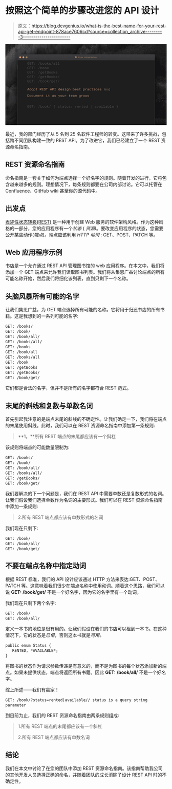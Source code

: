 # 按照这个简单的步骤改进您的 API 设计

> 原文：<https://blog.devgenius.io/what-is-the-best-name-for-your-rest-api-get-endpoint-878ace7606cd?source=collection_archive---------3----------------------->

![](img/c9ede27902322ccf8cd37fa9e4f82a6c.png)

最近，我的部门经历了从 5 名到 25 名软件工程师的转变。这带来了许多挑战，包括跨不同团队构建一致的 REST API。为了改进它，我们已经建立了一个 REST 资源命名指南。

## REST 资源命名指南

命名指南是一套关于如何为端点选择一个好名字的规则。随着开发的进行，它将包含越来越多的规则。理想情况下，每条规则都要在公司内部讨论。它可以托管在 Confluence、GitHub wiki 甚至你的源代码中。

## 出发点

[表述性状态转移(REST)](https://en.wikipedia.org/wiki/Representational_state_transfer) 是一种用于创建 Web 服务的软件架构风格。作为这种风格的一部分，您的应用程序有一个*状态* ( *资源)*。要改变应用程序的状态，您需要公开某些动作(*端点*)。端点应该利用 *HTTP 动词* : GET、POST、PATCH 等。

## Web 应用程序示例

书店是一个允许通过 REST API 管理图书馆的 web 应用程序。在本文中，我们将添加一个 GET 端点来允许我们读取图书列表。我们将从集思广益讨论端点的所有可能名称开始，然后我们将细化该列表，直到只剩下一个名称。

## 头脑风暴所有可能的名字

让我们集思广益，为 GET 端点选择所有可能的名称。它将用于归还书店的所有书籍。这是我想到的一系列可能的名字:

```
GET: /books/
GET: /book/
GET: /book/all/
GET: /books/all/
GET: /books
GET: /book/all
GET: /books/all
GET: /book
GET: /getBooks
GET: /getBooks/
GET: /book/get/
```

它们都是合法的名字，但并不是所有的名字都符合 REST 范式。

## 末尾的斜线和复数与单数名词

首先引起我注意的是端点末尾的斜线的不确定性。让我们确定一下，我们将在端点的末尾使用斜线。此时，我们可以在 REST 资源命名指南中添加第一条规则:

> **1。**所有 REST 端点的末尾都应该有一个斜杠

该规则将端点的可能数量限制为:

```
GET: /books/
GET: /book/
GET: /book/all/
GET: /books/all/
GET: /getBooks/
GET: /book/get/
```

我们要解决的下一个问题是，我们在 REST API 中需要单数还是复数形式的名词。让我们假设我们选择单数作为名词的主要形式。我们可以在 REST 资源命名指南中添加一条规则:

> 2.所有 REST 端点都应该有单数形式的名词

我们现在只剩下:

```
GET: /book/
GET: /book/all/
GET: /book/get/
```

## 不要在端点名称中指定动词

根据 REST 标准，我们的 API 设计应该通过 HTTP 方法来表达:GET、POST、PATCH 等。这意味着我们很少在端点名称中使用动词。顺着这个思路，我们可以说 **GET: /book/get/** 不是一个好名字，因为它的名字里有一个动词。

我们现在只剩下两个名字:

```
GET: /book/
GET: /book/all/
```

定义一本书的地位是很有用的。让我们假设在我们的书店可以租到一本书。在这种情况下，它的状态是*已借*，否则这本书就是*可用。*

```
public enum Status {
   RENTED, *AVAILABLE*;
}
```

将图书的状态作为请求参数传递是有意义的，而不是为图书的每个状态添加新的端点。如果未提供状态，端点将返回所有书籍。因此 **GET: /book/all/** 不是一个好名字。

综上所述——我们有赢家！

```
GET: /book/?status=rented|available// status is a query string parameter
```

到目前为止，我们的 REST 资源命名指南由两条规则组成:

> 1.所有 REST 端点的末尾都应该有一个斜杠
> 
> 2.所有 REST 端点都应该有单数名词

## **结论**

我们在本文中讨论了在您的团队中添加 REST 资源命名指南。该指南帮助我公司的其他开发人员选择正确的命名，并随着团队的成长消除了设计 REST API 时的不确定性。